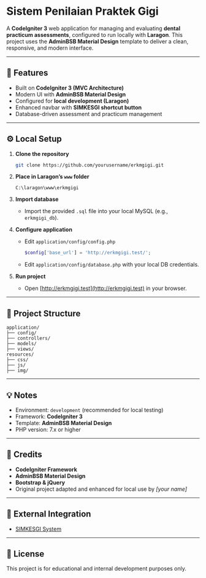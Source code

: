 # Sistem Penilaian Praktek Gigi

A **CodeIgniter 3** web application for managing and evaluating **dental practicum assessments**, configured to run locally with **Laragon**.
This project uses the **AdminBSB Material Design** template to deliver a clean, responsive, and modern interface.

---

## 🚀 Features

* Built on **CodeIgniter 3 (MVC Architecture)**
* Modern UI with **AdminBSB Material Design**
* Configured for **local development (Laragon)**
* Enhanced navbar with **SIMKESGI shortcut button**
* Database-driven assessment and practicum management

---

## ⚙️ Local Setup

1. **Clone the repository**

   ```bash
   git clone https://github.com/yourusername/erkmgigi.git
   ```

2. **Place in Laragon’s `www` folder**

   ```
   C:\laragon\www\erkmgigi
   ```

3. **Import database**

   * Import the provided `.sql` file into your local MySQL (e.g., `erkmgigi_db`).

4. **Configure application**

   * Edit `application/config/config.php`

     ```php
     $config['base_url'] = 'http://erkmgigi.test/';
     ```
   * Edit `application/config/database.php` with your local DB credentials.

5. **Run project**

   * Open [http://erkmgigi.test](http://erkmgigi.test) in your browser.

---

## 🧱 Project Structure

```
application/
├── config/
├── controllers/
├── models/
├── views/
resources/
├── css/
├── js/
├── img/
```

---

## 💡 Notes

* Environment: `development` (recommended for local testing)
* Framework: **CodeIgniter 3**
* Template: **AdminBSB Material Design**
* PHP version: 7.x or higher

---

## 🤩 Credits

* **CodeIgniter Framework**
* **AdminBSB Material Design**
* **Bootstrap & jQuery**
* Original project adapted and enhanced for local use by *[your name]*

---

## 🔗 External Integration

* [SIMKESGI System](https://simkesgi.poltekkespalembang.ac.id)

---

## 📄 License

This project is for educational and internal development purposes only.
